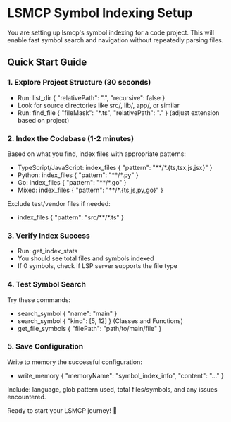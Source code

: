 # LSMCP Symbol Indexing Setup

You are setting up lsmcp's symbol indexing for a code project.
This will enable fast symbol search and navigation without repeatedly parsing files.

## Quick Start Guide

### 1. Explore Project Structure (30 seconds)
- Run: list_dir { "relativePath": ".", "recursive": false }
- Look for source directories like src/, lib/, app/, or similar
- Run: find_file { "fileMask": "*.ts", "relativePath": "." } (adjust extension based on project)

### 2. Index the Codebase (1-2 minutes)
Based on what you find, index files with appropriate patterns:
- TypeScript/JavaScript: index_files { "pattern": "**/*.{ts,tsx,js,jsx}" }
- Python: index_files { "pattern": "**/*.py" }
- Go: index_files { "pattern": "**/*.go" }
- Mixed: index_files { "pattern": "**/*.{ts,js,py,go}" }

Exclude test/vendor files if needed:
- index_files { "pattern": "src/**/*.ts" }

### 3. Verify Index Success
- Run: get_index_stats
- You should see total files and symbols indexed
- If 0 symbols, check if LSP server supports the file type

### 4. Test Symbol Search
Try these commands:
- search_symbol { "name": "main" }
- search_symbol { "kind": [5, 12] } (Classes and Functions)
- get_file_symbols { "filePath": "path/to/main/file" }

### 5. Save Configuration
Write to memory the successful configuration:
- write_memory { "memoryName": "symbol_index_info", "content": "..." }

Include: language, glob pattern used, total files/symbols, and any issues encountered.

Ready to start your LSMCP journey! 🚀